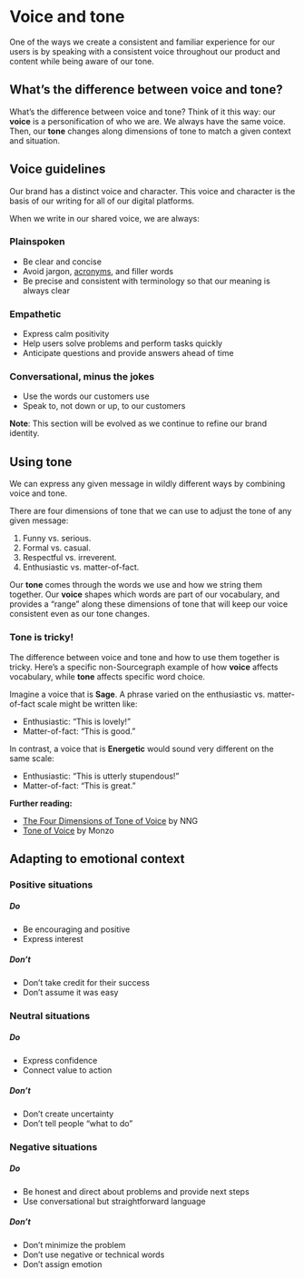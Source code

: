 # Voice and tone

One of the ways we create a consistent and familiar experience for our users is by speaking with a consistent voice throughout our product and content while being aware of our tone.

## What’s the difference between voice and tone?

What’s the difference between voice and tone? Think of it this way: our **voice** is a personification of who we are. We always have the same voice. Then, our **tone** changes along dimensions of tone to match a given context and situation.

## Voice guidelines

Our brand has a distinct voice and character. This voice and character is the basis of our writing for all of our digital platforms.

When we write in our shared voice, we are always:

### Plainspoken

- Be clear and concise
- Avoid jargon, [acronyms](https://docs.google.com/spreadsheets/d/1E71lKEMl6sFvey0BAVWyQih2an64bSutZfBJ6haXY9c/edit#gid=0), and filler words
- Be precise and consistent with terminology so that our meaning is always clear

### Empathetic

- Express calm positivity
- Help users solve problems and perform tasks quickly
- Anticipate questions and provide answers ahead of time

### Conversational, minus the jokes

- Use the words our customers use
- Speak to, not down or up, to our customers

**Note**: This section will be evolved as we continue to refine our brand identity.

## Using tone

We can express any given message in wildly different ways by combining voice and tone.

There are four dimensions of tone that we can use to adjust the tone of any given message:

1. Funny vs. serious.
2. Formal vs. casual.
3. Respectful vs. irreverent.
4. Enthusiastic vs. matter-of-fact.

Our **tone** comes through the words we use and how we string them together. Our **voice** shapes which words are part of our vocabulary, and provides a “range” along these dimensions of tone that will keep our voice consistent even as our tone changes.

<div class="tone-sample">

### Tone is tricky!

The difference between voice and tone and how to use them together is tricky. Here’s a specific non-Sourcegraph example of how **voice** affects vocabulary, while **tone** affects specific word choice.

Imagine a voice that is **Sage**. A phrase varied on the enthusiastic vs. matter-of-fact scale might be written like:

- Enthusiastic: “This is lovely!”
- Matter-of-fact: “This is good.”

In contrast, a voice that is **Energetic** would sound very different on the same scale:

- Enthusiastic: “This is utterly stupendous!”
- Matter-of-fact: “This is great.”

</div>

**Further reading:**

- [The Four Dimensions of Tone of Voice](https://www.nngroup.com/articles/tone-of-voice-dimensions/) by NNG
- [Tone of Voice](https://monzo.com/tone-of-voice/) by Monzo

## Adapting to emotional context

### Positive situations

<div class="usage">
<div class="item yes">

##### Do

- Be encouraging and positive
- Express interest

</div>
<div class="item no">

##### Don’t

- Don’t take credit for their success
- Don’t assume it was easy

</div>
</div>

### Neutral situations

<div class="usage">
<div class="item yes">

##### Do

- Express confidence
- Connect value to action

</div>
<div class="item no">

##### Don’t

- Don’t create uncertainty
- Don’t tell people “what to do”

</div>
</div>

### Negative situations

<div class="usage">
<div class="item yes">

##### Do

- Be honest and direct about problems and provide next steps
- Use conversational but straightforward language

</div>
<div class="item no">

##### Don’t

- Don’t minimize the problem
- Don’t use negative or technical words
- Don’t assign emotion

</div>
</div>

